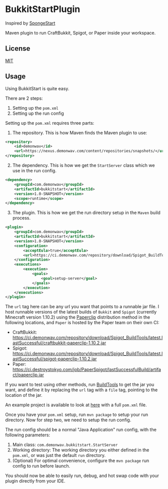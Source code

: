 BukkitStartPlugin
===========

Inspired by [SpongeStart](https://github.com/Qixalite/SpongeStart)

Maven plugin to run CraftBukkit, Spigot, or Paper inside your workspace.

License
-------

[MIT](license.txt)

Usage
-----

Using BukkitStart is quite easy.

There are 2 steps:

 1. Setting up the `pom.xml`
 2. Setting up the run config

Setting up the `pom.xml` requires three parts:

 1. The repository. This is how Maven finds the Maven plugin to use:
 
 ```xml
 <repository>
     <id>demonwav</id>
     <url>https://nexus.demonwav.com/content/repositories/snapshots/</url>
 </repository>
 ```
 
 2. The dependency. This is how we get the `StartServer` class which we use in the run config.
 
 ```xml
 <dependency>
     <groupId>com.demonwav</groupId>
     <artifactId>bukkitstart</artifactId>
     <version>1.0-SNAPSHOT</version>
     <scope>runtime</scope>
 </dependency>
 ```
 3. The plugin. This is how we get the run directory setup in the `Maven` build process.
 
 ```xml
 <plugin>
     <groupId>com.demonwav</groupId>
     <artifactId>bukkitstart</artifactId>
     <version>1.0-SNAPSHOT</version>
     <configuration>
         <acceptEula>true</acceptEula>
         <url>https://ci.demonwav.com/repository/download/Spigot_BuildTools/latest.lastSuccessful/craftbukkit-paperclip-1.10.2.jar</url>
     </configuration>
     <executions>
         <execution>
             <goals>
                 <goal>setup-server</goal>
             </goals>
         </execution>
     </executions>
 </plugin>
 ```
The `url` tag here can be any url you want that points to a runnable jar file. I host runnable versions of the latest builds of `Bukkit` and
`Spigot` (currently Minecraft version 1.10.2) using the [Paperclip](https://aquifermc.org/threads/paperclip.4/) distribution method in the
following locations, and `Paper` is hosted by the Paper team on their own CI:

 * CraftBukkit: https://ci.demonwav.com/repository/download/Spigot_BuildTools/latest.lastSuccessful/craftbukkit-paperclip-1.10.2.jar
 * Spigot: https://ci.demonwav.com/repository/download/Spigot_BuildTools/latest.lastSuccessful/spigot-paperclip-1.10.2.jar
 * Paper: https://ci.destroystokyo.com/job/PaperSpigot/lastSuccessfulBuild/artifact/paperclip.jar

If you want to test using other methods, run [BuildTools](https://www.spigotmc.org/wiki/buildtools/) to get the jar you want, and define
it by replacing the `url` tag with a `file` tag, pointing to the location of the jar.

An example project is available to look at [here](exmaple/) with a full `pom.xml` file.

Once you have your `pom.xml` setup, run `mvn package` to setup your run directory. Now for step two, we need to setup the run config.

The run config should be a normal "Java Application" run config, with the following parameters:

 1. Main class: `com.demonwav.bukkitstart.StartServer`
 2. Working directory: The working directory you either defined in the `pom.xml`, or was just the default `run` directory.
 3. (Optional) For optimal convenience, configure the `mvn package` run config to run before launch.

You should now be able to easily run, debug, and hot swap code with your plugin directly from your IDE.
